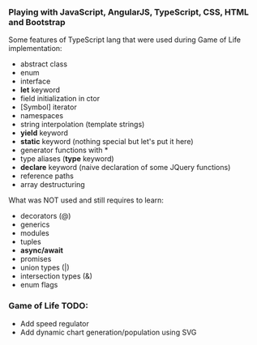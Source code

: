 ### Playing with JavaScript, AngularJS, TypeScript, CSS, HTML and Bootstrap

Some features of TypeScript lang that were used during Game of Life implementation:

* abstract class
* enum
* interface
* **let** keyword
* field initialization in ctor
* [Symbol] iterator
* namespaces
* string interpolation (template strings)
* **yield** keyword
* **static** keyword (nothing special but let's put it here)
* generator functions with \*
* type aliases (**type** keyword)
* **declare** keyword (naive declaration of some JQuery functions)
* reference paths
* array destructuring

What was NOT used and still requires to learn:

* decorators (@)
* generics
* modules
* tuples
* **async/await**
* promises
* union types (|)
* intersection types (&)
* enum flags

### Game of Life TODO:
* Add speed regulator
* Add dynamic chart generation/population using SVG
